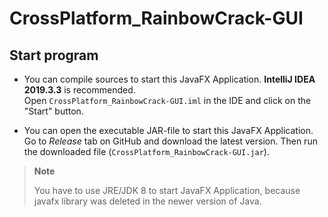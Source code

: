 # CrossPlatform_RainbowCrack-GUI

## Start program
- You can compile sources to start this JavaFX Application.
**IntelliJ IDEA 2019.3.3** is recommended.  
Open `CrossPlatform_RainbowCrack-GUI.iml` in the IDE and click on the "Start" button.

- You can open the executable JAR-file to start this JavaFX Application.
Go to *Release* tab on GitHub and download the latest version.
Then run the downloaded file (`CrossPlatform_RainbowCrack-GUI.jar`).

> **Note**
>
> You have to use JRE/JDK 8 to start JavaFX Application, 
because javafx library was deleted in the newer version of Java.
